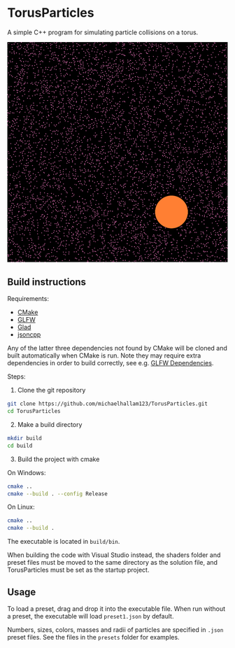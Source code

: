# TorusParticles

A simple C++ program for simulating particle collisions on a torus.

![image](images/image1.png)

## Build instructions

Requirements:
- [CMake](https://cmake.org/)
- [GLFW](https://www.glfw.org/)
- [Glad](https://github.com/Dav1dde/glad)
- [jsoncpp](https://github.com/open-source-parsers/jsoncpp)

Any of the latter three dependencies not found by CMake will be cloned and built automatically when CMake is run. Note they may require extra dependencies in order to build correctly, see e.g. [GLFW Dependencies](https://www.glfw.org/docs/3.3/compile.html#compile_deps).

Steps:
1. Clone the git repository
```bash
git clone https://github.com/michaelhallam123/TorusParticles.git
cd TorusParticles
```
2. Make a build directory
```bash
mkdir build
cd build
```
3. Build the project with cmake

On Windows:
```bash
cmake ..
cmake --build . --config Release
```
On Linux:
```bash
cmake ..
cmake --build .
```

The executable is located in `build/bin`. 

When building the code with Visual Studio instead, the shaders folder and preset files must be moved to the same directory as the solution file, and TorusParticles must be set as the startup project.

## Usage

To load a preset, drag and drop it into the executable file. When run without a preset, the executable will load `preset1.json` by default.

Numbers, sizes, colors, masses and radii of particles are specified in `.json` preset files. See the files in the `presets` folder for examples.

